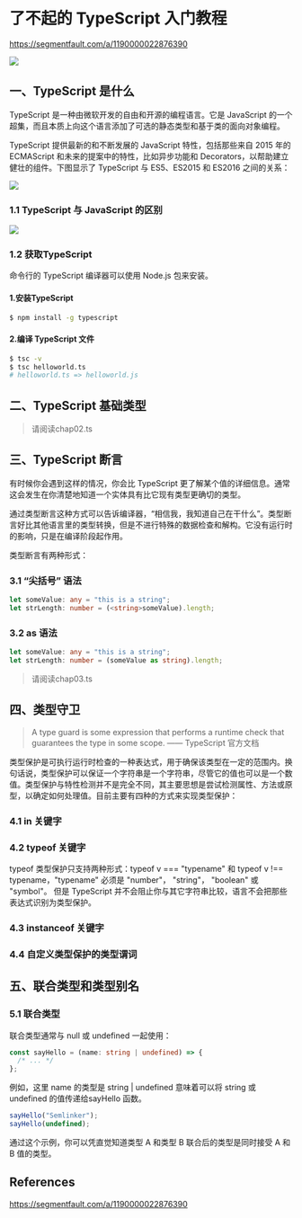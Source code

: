 
了不起的 TypeScript 入门教程
========================

https://segmentfault.com/a/1190000022876390

![](https://segmentfault.com/img/bVbH9l1)


## 一、TypeScript 是什么

TypeScript 是一种由微软开发的自由和开源的编程语言。它是 JavaScript 的一个超集，而且本质上向这个语言添加了可选的静态类型和基于类的面向对象编程。

TypeScript 提供最新的和不断发展的 JavaScript 特性，包括那些来自 2015 年的 ECMAScript 和未来的提案中的特性，比如异步功能和 Decorators，以帮助建立健壮的组件。下图显示了 TypeScript 与 ES5、ES2015 和 ES2016 之间的关系：

![](https://segmentfault.com/img/bVbH9l8)

### 1.1 TypeScript 与 JavaScript 的区别

![](https://gitee.com/ztmtim/picbed/raw/master/img/20210812170827.png)

### 1.2 获取TypeScript

命令行的 TypeScript 编译器可以使用 Node.js 包来安装。

#### 1.安装TypeScript

```sh
$ npm install -g typescript
```

#### 2.编译 TypeScript 文件

```sh
$ tsc -v
$ tsc helloworld.ts
# helloworld.ts => helloworld.js
```

## 二、TypeScript 基础类型

> 请阅读chap02.ts

## 三、TypeScript 断言


有时候你会遇到这样的情况，你会比 TypeScript 更了解某个值的详细信息。通常这会发生在你清楚地知道一个实体具有比它现有类型更确切的类型。


通过类型断言这种方式可以告诉编译器，“相信我，我知道自己在干什么”。类型断言好比其他语言里的类型转换，但是不进行特殊的数据检查和解构。它没有运行时的影响，只是在编译阶段起作用。


类型断言有两种形式：

### 3.1 “尖括号” 语法

```ts
let someValue: any = "this is a string";
let strLength: number = (<string>someValue).length;
```

### 3.2 as 语法

```ts
let someValue: any = "this is a string";
let strLength: number = (someValue as string).length;
```

> 请阅读chap03.ts


## 四、类型守卫

> A type guard is some expression that performs a runtime check that guarantees the type in some scope. —— TypeScript 官方文档

类型保护是可执行运行时检查的一种表达式，用于确保该类型在一定的范围内。换句话说，类型保护可以保证一个字符串是一个字符串，尽管它的值也可以是一个数值。类型保护与特性检测并不是完全不同，其主要思想是尝试检测属性、方法或原型，以确定如何处理值。目前主要有四种的方式来实现类型保护：

### 4.1 in 关键字

### 4.2 typeof 关键字

typeof 类型保护只支持两种形式：typeof v === "typename" 和 typeof v !== typename，"typename" 必须是 "number"， "string"， "boolean" 或 "symbol"。 但是 TypeScript 并不会阻止你与其它字符串比较，语言不会把那些表达式识别为类型保护。

### 4.3 instanceof 关键字

### 4.4 自定义类型保护的类型谓词


## 五、联合类型和类型别名

### 5.1 联合类型

联合类型通常与 null 或 undefined 一起使用：

```ts
const sayHello = (name: string | undefined) => {
  /* ... */
};
```

例如，这里 name 的类型是 string | undefined 意味着可以将 string 或 undefined 的值传递给sayHello 函数。

```ts
sayHello("Semlinker");
sayHello(undefined);
```
通过这个示例，你可以凭直觉知道类型 A 和类型 B 联合后的类型是同时接受 A 和 B 值的类型。




## References

<https://segmentfault.com/a/1190000022876390>